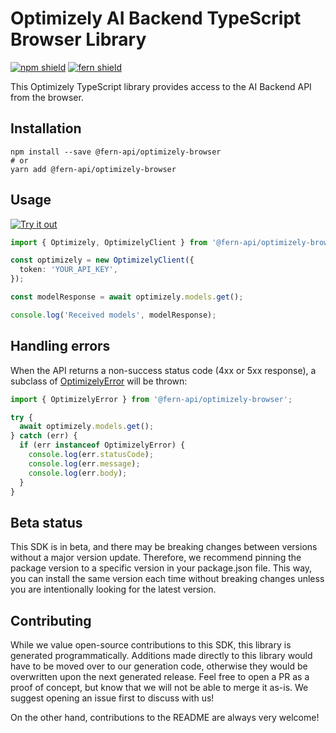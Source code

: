 # Optimizely AI Backend TypeScript Browser Library

[![npm shield](https://img.shields.io/npm/v/@fern-api/optimizely-browser)](https://www.npmjs.com/package/@fern-api/optimizely-browser)
[![fern shield](https://img.shields.io/badge/%F0%9F%8C%BF-SDK%20generated%20by%20Fern-brightgreen)](https://github.com/fern-api/fern)

This Optimizely TypeScript library provides access to the AI Backend API from the browser.

## Installation

```
npm install --save @fern-api/optimizely-browser
# or
yarn add @fern-api/optimizely-browser
```

## Usage

[![Try it out](https://developer.stackblitz.com/img/open_in_stackblitz.svg)](https://stackblitz.com/edit/typescript-example-using-sdk-built-with-fern-oyupaj?file=app.ts&view=editor)

```typescript
import { Optimizely, OptimizelyClient } from '@fern-api/optimizely-browser';

const optimizely = new OptimizelyClient({
  token: 'YOUR_API_KEY',
});

const modelResponse = await optimizely.models.get();

console.log('Received models', modelResponse);
```

## Handling errors

When the API returns a non-success status code (4xx or 5xx response), a subclass of [OptimizelyError](./src/errors/OptimizelyError.ts) will be thrown:

```ts
import { OptimizelyError } from '@fern-api/optimizely-browser';

try {
  await optimizely.models.get();
} catch (err) {
  if (err instanceof OptimizelyError) {
    console.log(err.statusCode);
    console.log(err.message);
    console.log(err.body);
  }
}
```

## Beta status

This SDK is in beta, and there may be breaking changes between versions without a major version update. Therefore, we recommend pinning the package version to a specific version in your package.json file. This way, you can install the same version each time without breaking changes unless you are intentionally looking for the latest version.

## Contributing

While we value open-source contributions to this SDK, this library is generated programmatically. Additions made directly to this library would have to be moved over to our generation code, otherwise they would be overwritten upon the next generated release. Feel free to open a PR as a proof of concept, but know that we will not be able to merge it as-is. We suggest opening an issue first to discuss with us!

On the other hand, contributions to the README are always very welcome!
